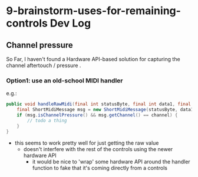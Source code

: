 # 9-brainstorm-uses-for-remaining-controls Dev Log

## Channel pressure

So Far, I haven't found a Hardware API-based solution for capturing the channel aftertouch / pressure .

### Option1: use an old-school MIDI handler 

e.g.: 
```java
public void handleRawMidi(final int statusByte, final int data1, final int data2) {
    final ShortMidiMessage msg = new ShortMidiMessage(statusByte, data1, data2);
    if (msg.isChannelPressure() && msg.getChannel() == channel) {
        // todo a thing
    }
}
```

- this seems to work pretty well for just getting the raw value
  - doesn't interfere with the rest of the controls using the newer hardware API
    - it would be nice to 'wrap' some hardware API around the handler function to fake that it's coming directly from a controls